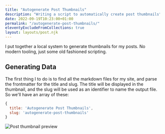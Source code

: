 ```yaml
---
title: "Autogenerate Post Thumbnails"
description: "Writing a script to automatically create post thumbnails"
date: 2022-09-19T10:23:00+01:00
permalink: "/autogenerate-post-thumbnails/"
eleventyExcludeFromCollections: true
layout: layouts/post.njk
---
```


I put together a local system to generate thumbnails for my posts. No modern tooling, just some old fashioned scripting.

## Generating Data

The first thing I to do is to find all the markdown files for my site, and parse the frontmatter for the title and slug. The title will be displayed in the thumbnail, and the slug will be used as an identifier to name the output file. So we'll have an array of these:

``` js
{
  title: 'Autogenerate Post Thumbnails',
  slug: 'autogenerate-post-thumbnails'
}
```



<img src="/assets/social/autogenerate-post-thumbnails.png" alt="Post thumbnail preview" lazy />